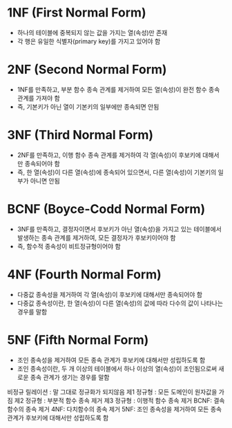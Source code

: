 
# 1NF (First Normal Form)
* 하나의 테이블에 중복되지 않는 값을 가지는 열(속성)만 존재
* 각 행은 유일한 식별자(primary key)를 가지고 있어야 함

# 2NF (Second Normal Form)
* 1NF를 만족하고, 부분 함수 종속 관계를 제거하여 모든 열(속성)이 완전 함수 종속 관계를 가져야 함
* 즉, 기본키가 아닌 열이 기본키의 일부에만 종속되면 안됨
# 3NF (Third Normal Form)
* 2NF를 만족하고, 이행 함수 종속 관계를 제거하여 각 열(속성)이 후보키에 대해서만 종속되어야 함
* 즉, 한 열(속성)이 다른 열(속성)에 종속되어 있으면서, 다른 열(속성)이 기본키의 일부가 아니면 안됨
# BCNF (Boyce-Codd Normal Form)
* 3NF를 만족하고, 결정자이면서 후보키가 아닌 열(속성)을 가지고 있는 테이블에서 발생하는 종속 관계를 제거하여, 모든 결정자가 후보키이어야 함
* 즉, 함수적 종속성이 비트정규형이어야 함
# 4NF (Fourth Normal Form)
* 다중값 종속성을 제거하여 각 열(속성)이 후보키에 대해서만 종속되어야 함
* 다중값 종속성이란, 한 열(속성)이 다른 열(속성)의 값에 따라 다수의 값이 나타나는 경우를 말함
# 5NF (Fifth Normal Form)
* 조인 종속성을 제거하여 모든 종속 관계가 후보키에 대해서만 성립하도록 함
* 조인 종속성이란, 두 개 이상의 테이블에서 하나 이상의 열(속성)이 조인됨으로써 새로운 종속 관계가 생기는 경우를 말함


비정규 릴레이션 : 말 그대로 정규화가 되지않음
제1 정규형 : 모든 도메인이 원자값을 가짐
제2 정규형 : 부분적 함수 종속 제거
제3 정규형 : 이행적 함수 종속 제거
BCNF: 결속함수의 종속 제거
4NF:  다치함수의 종속 제거
5NF: 조인 종속성을 제거하여 모든 종속 관계가 후보키에 대해서만 성립하도록 함
